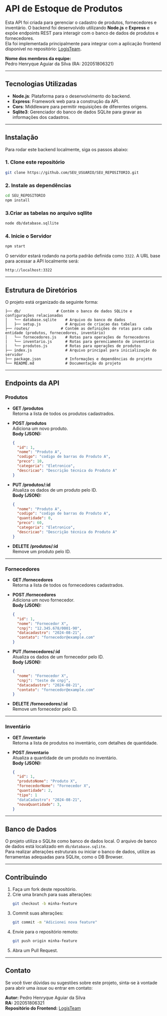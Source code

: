 
# API de Estoque de Produtos

Esta API foi criada para gerenciar o cadastro de produtos, fornecedores e inventário. O backend foi desenvolvido utilizando **Node.js** e **Express** e expõe endpoints REST para interagir com o banco de dados de produtos e fornecedores.  
Ela foi implementada principalmente para integrar com a aplicação frontend disponível no repositório: [LogisTeam](https://github.com/PeAguiar21/LogisTeam).

**Nome dos membros da equipe:**  
Pedro Henryque Aguiar da Silva (RA: 202051806321)

---

## Tecnologias Utilizadas

- **Node.js**: Plataforma para o desenvolvimento do backend.
- **Express**: Framework web para a construção da API.
- **Cors**: Middleware para permitir requisições de diferentes origens.
- **Sqlite3**: Gerenciador do banco de dados SQLite para gravar as informações dos cadastros.

---

## Instalação

Para rodar este backend localmente, siga os passos abaixo:

### 1. Clone este repositório

```bash
git clone https://github.com/SEU_USUARIO/SEU_REPOSITORIO.git
```

### 2. Instale as dependências

```bash
cd SEU_REPOSITORIO
npm install
```

### 3.Criar as tabelas no arquivo sqllite

```bash
node db/database.sqllite
```

### 4. Inicie o Servidor

```bash
npm start
```

O servidor estará rodando na porta padrão definida como `3322`. A URL base para acessar a API localmente será:

```text
http://localhost:3322
```

---

## Estrutura de Diretórios

O projeto está organizado da seguinte forma:

```plaintext
├── db/                # Contém o banco de dados SQLite e configurações relacionadas 
│   └── database.sqlite    # Arquivo do banco de dados    
│   ├── setup.js           # Arquivo de criacao das tabelas 
├── routes/              # Contém as definições de rotas para cada entidade (produtos, fornecedores, inventário)
│   └── fornecedores.js    # Rotas para operações de fornecedores
|   └── inventario.js      # Rotas para gerenciamento de inventário
|   └── produtos.js        # Rotas para operações de produtos
├── index.js               # Arquivo principal para inicialização do servidor
├── package.json           # Informações e dependências do projeto
└── README.md              # Documentação do projeto
```

---

## Endpoints da API

### Produtos

- **GET /produtos**  
  Retorna a lista de todos os produtos cadastrados.

- **POST /produtos**  
  Adiciona um novo produto.  
  **Body (JSON):**
  ```json
  {
    "id": 1,
    "nome": "Produto A",
    "codigo": "codigo de barras do Produto A",
    "preco": 10,
    "categoria": "Eletronico",
    "descricao": "Descrição técnica do Produto A"
  }
  ```

- **PUT /produtos/:id**  
  Atualiza os dados de um produto pelo ID.  
  **Body (JSON):**
  ```json
  {
    "nome": "Produto A",
    "codigo": "codigo de barras do Produto A",
    "quantidade": 0,
    "preco": 60,
    "categoria": "Eletronico",
    "descricao": "Descrição técnica do Produto A"
  }
  ```

- **DELETE /produtos/:id**  
  Remove um produto pelo ID.

---

### Fornecedores

- **GET /fornecedores**  
  Retorna a lista de todos os fornecedores cadastrados.

- **POST /fornecedores**  
  Adiciona um novo fornecedor.  
  **Body (JSON):**
  ```json
  {
    "id": 1,
    "nome": "Fornecedor X",
    "cnpj": "12.345.678/0001-90",
    "datacadastro": "2024-08-21",
    "contato": "fornecedor@example.com"
  }
  ```

- **PUT /fornecedores/:id**  
  Atualiza os dados de um fornecedor pelo ID.  
  **Body (JSON):**
  ```json
  {
    "nome": "Fornecedor X",
    "cnpj": "teste de cnpj",
    "datacadastro": "2024-08-21",
    "contato": "fornecedor@example.com"
  }
  ```

- **DELETE /fornecedores/:id**  
  Remove um fornecedor pelo ID.

---

### Inventário

- **GET /inventario**  
  Retorna a lista de produtos no inventário, com detalhes de quantidade.

- **POST /inventario**  
  Atualiza a quantidade de um produto no inventário.  
  **Body (JSON):**
  ```json
  {
    "id": 1,
    "produtoNome": "Produto X",
    "fornecedorNome": "Fornecedor X",
    "quantidade": 2,
    "tipo": 1 
    "dataCadastro": "2024-08-21",
    "novaQuantidade": 3,
  }
  ```

---

## Banco de Dados

O projeto utiliza o SQLite como banco de dados local. O arquivo de banco de dados está localizado em `db/database.sqlite`.  
Para realizar alterações estruturais ou iniciar o banco de dados, utilize as ferramentas adequadas para SQLite, como o DB Browser.

---

## Contribuindo

1. Faça um fork deste repositório.
2. Crie uma branch para suas alterações:
   ```bash
   git checkout -b minha-feature
   ```
3. Commit suas alterações:
   ```bash
   git commit -m "Adicionei nova feature"
   ```
4. Envie para o repositório remoto:
   ```bash
   git push origin minha-feature
   ```
5. Abra um Pull Request.

---

## Contato

Se você tiver dúvidas ou sugestões sobre este projeto, sinta-se à vontade para abrir uma *issue* ou entrar em contato:

**Autor:** Pedro Henryque Aguiar da Silva  
**RA:** 202051806321  
**Repositório do Frontend:** [LogisTeam](https://github.com/PeAguiar21/LogisTeam)
